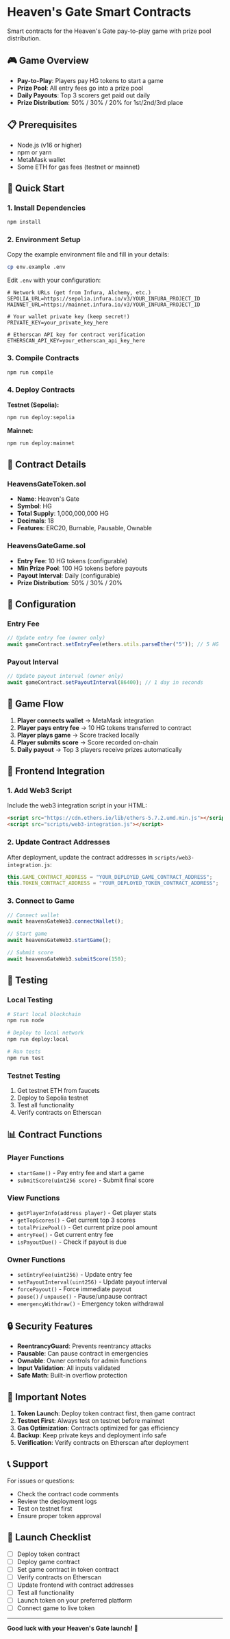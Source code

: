 # Heaven's Gate Smart Contracts

Smart contracts for the Heaven's Gate pay-to-play game with prize pool distribution.

## 🎮 Game Overview

- **Pay-to-Play**: Players pay HG tokens to start a game
- **Prize Pool**: All entry fees go into a prize pool
- **Daily Payouts**: Top 3 scorers get paid out daily
- **Prize Distribution**: 50% / 30% / 20% for 1st/2nd/3rd place

## 📋 Prerequisites

- Node.js (v16 or higher)
- npm or yarn
- MetaMask wallet
- Some ETH for gas fees (testnet or mainnet)

## 🚀 Quick Start

### 1. Install Dependencies
```bash
npm install
```

### 2. Environment Setup
Copy the example environment file and fill in your details:
```bash
cp env.example .env
```

Edit `.env` with your configuration:
```env
# Network URLs (get from Infura, Alchemy, etc.)
SEPOLIA_URL=https://sepolia.infura.io/v3/YOUR_INFURA_PROJECT_ID
MAINNET_URL=https://mainnet.infura.io/v3/YOUR_INFURA_PROJECT_ID

# Your wallet private key (keep secret!)
PRIVATE_KEY=your_private_key_here

# Etherscan API key for contract verification
ETHERSCAN_API_KEY=your_etherscan_api_key_here
```

### 3. Compile Contracts
```bash
npm run compile
```

### 4. Deploy Contracts

**Testnet (Sepolia):**
```bash
npm run deploy:sepolia
```

**Mainnet:**
```bash
npm run deploy:mainnet
```

## 📄 Contract Details

### HeavensGateToken.sol
- **Name**: Heaven's Gate
- **Symbol**: HG
- **Total Supply**: 1,000,000,000 HG
- **Decimals**: 18
- **Features**: ERC20, Burnable, Pausable, Ownable

### HeavensGateGame.sol
- **Entry Fee**: 10 HG tokens (configurable)
- **Min Prize Pool**: 100 HG tokens before payouts
- **Payout Interval**: Daily (configurable)
- **Prize Distribution**: 50% / 30% / 20%

## 🔧 Configuration

### Entry Fee
```javascript
// Update entry fee (owner only)
await gameContract.setEntryFee(ethers.utils.parseEther("5")); // 5 HG
```

### Payout Interval
```javascript
// Update payout interval (owner only)
await gameContract.setPayoutInterval(86400); // 1 day in seconds
```

## 🎯 Game Flow

1. **Player connects wallet** → MetaMask integration
2. **Player pays entry fee** → 10 HG tokens transferred to contract
3. **Player plays game** → Score tracked locally
4. **Player submits score** → Score recorded on-chain
5. **Daily payout** → Top 3 players receive prizes automatically

## 🔗 Frontend Integration

### 1. Add Web3 Script
Include the web3 integration script in your HTML:
```html
<script src="https://cdn.ethers.io/lib/ethers-5.7.2.umd.min.js"></script>
<script src="scripts/web3-integration.js"></script>
```

### 2. Update Contract Addresses
After deployment, update the contract addresses in `scripts/web3-integration.js`:
```javascript
this.GAME_CONTRACT_ADDRESS = "YOUR_DEPLOYED_GAME_CONTRACT_ADDRESS";
this.TOKEN_CONTRACT_ADDRESS = "YOUR_DEPLOYED_TOKEN_CONTRACT_ADDRESS";
```

### 3. Connect to Game
```javascript
// Connect wallet
await heavensGateWeb3.connectWallet();

// Start game
await heavensGateWeb3.startGame();

// Submit score
await heavensGateWeb3.submitScore(150);
```

## 🧪 Testing

### Local Testing
```bash
# Start local blockchain
npm run node

# Deploy to local network
npm run deploy:local

# Run tests
npm run test
```

### Testnet Testing
1. Get testnet ETH from faucets
2. Deploy to Sepolia testnet
3. Test all functionality
4. Verify contracts on Etherscan

## 📊 Contract Functions

### Player Functions
- `startGame()` - Pay entry fee and start a game
- `submitScore(uint256 score)` - Submit final score

### View Functions
- `getPlayerInfo(address player)` - Get player stats
- `getTopScores()` - Get current top 3 scores
- `totalPrizePool()` - Get current prize pool amount
- `entryFee()` - Get current entry fee
- `isPayoutDue()` - Check if payout is due

### Owner Functions
- `setEntryFee(uint256)` - Update entry fee
- `setPayoutInterval(uint256)` - Update payout interval
- `forcePayout()` - Force immediate payout
- `pause()` / `unpause()` - Pause/unpause contract
- `emergencyWithdraw()` - Emergency token withdrawal

## 🔒 Security Features

- **ReentrancyGuard**: Prevents reentrancy attacks
- **Pausable**: Can pause contract in emergencies
- **Ownable**: Owner controls for admin functions
- **Input Validation**: All inputs validated
- **Safe Math**: Built-in overflow protection

## 🚨 Important Notes

1. **Token Launch**: Deploy token contract first, then game contract
2. **Testnet First**: Always test on testnet before mainnet
3. **Gas Optimization**: Contracts optimized for gas efficiency
4. **Backup**: Keep private keys and deployment info safe
5. **Verification**: Verify contracts on Etherscan after deployment

## 📞 Support

For issues or questions:
- Check the contract code comments
- Review the deployment logs
- Test on testnet first
- Ensure proper token approval

## 🎉 Launch Checklist

- [ ] Deploy token contract
- [ ] Deploy game contract
- [ ] Set game contract in token contract
- [ ] Verify contracts on Etherscan
- [ ] Update frontend with contract addresses
- [ ] Test all functionality
- [ ] Launch token on your preferred platform
- [ ] Connect game to live token

---

**Good luck with your Heaven's Gate launch! 🚀**
